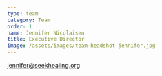 ```yaml
---
type: team
category: Team
order: 1
name: Jennifer Nicolaisen
title: Executive Director
image: /assets/images/team-headshot-jennifer.jpg
---
```


<jennifer@seekhealing.org>
